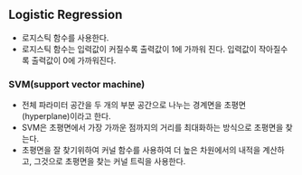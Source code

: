 ## Logistic Regression
- 로지스틱 함수를 사용한다.
- 로지스틱 함수는 입력값이 커질수록 출력값이 1에 가까워 진다. 입력값이 작아질수록 출력값이 0에 가까워진다.

### SVM(support vector machine)
- 전체 파라미터 공간을 두 개의 부분 공간으로 나누는 경계면을 초평면(hyperplane)이라고 한다.
- SVM은 초평면에서 가장 가까운 점까지의 거리를 최대화하는 방식으로 초평면을 찾는다.
- 초평면을 잘 찾기위하여 커널 함수를 사용하여 더 높은 차원에서의 내적을 계산하고, 그것으로 초평면을 찾는 커널 트릭을 사용한다.
